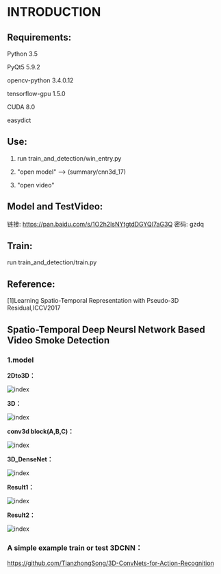 # INTRODUCTION
## Requirements:

Python  3.5

PyQt5	5.9.2	

opencv-python	3.4.0.12

tensorflow-gpu	1.5.0	

CUDA 8.0

easydict

## Use:

1. run train_and_detection/win_entry.py

2. "open model" --> (summary/cnn3d_17)

3. "open video"

## Model and TestVideo:

链接: https://pan.baidu.com/s/1O2h2lsNYtgtdDGYQI7aG3Q 密码: gzdq

## Train:

run train_and_detection/train.py

## Reference:

[1]Learning Spatio-Temporal Representation with Pseudo-3D Residual,ICCV2017

## Spatio-Temporal Deep Neursl Network Based Video Smoke Detection
### 1.model
 **2Dto3D：**

 ![index](https://github.com/xjg0124/Video_Smoke_Detection/raw/master/img/2Dto3D.png)

 **3D：**

 ![index](https://github.com/xjg0124/Video_Smoke_Detection/raw/master/img/3D.png)

 **conv3d block(A,B,C)：**

 ![index](https://github.com/xjg0124/Video_Smoke_Detection/raw/master/img/3Dblock.png)

 **3D_DenseNet：**

 ![index](https://github.com/xjg0124/Video_Smoke_Detection/raw/master/img/3D_DenseNet.png)

 **Result1：**

 ![index](https://github.com/xjg0124/Video_Smoke_Detection/raw/master/img/Result1.png)

 **Result2：**

 ![index](https://github.com/xjg0124/Video_Smoke_Detection/raw/master/img/Result2.png)



### A simple example train or test 3DCNN：  
https://github.com/TianzhongSong/3D-ConvNets-for-Action-Recognition

